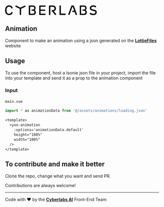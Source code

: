 [<img src="https://raw.githubusercontent.com/Yoonit-Labs/nativescript-yoonit-camera/development/logo_cyberlabs.png" width="300">](https://cyberlabs.ai/)

## Animation


Component to make an animation using a json generated on the [**LottieFiles**](https://lottiefiles.com/) website


## Usage

To use the component, host a lsonie json file in your project, import the file into your template and send it as a prop to the animation component

### Input
`main.vue`
```javascript
import * as animationData from '@/assets/animations/loading.json'
```
```vue
<template>
  <yoo-animation
    :options='animationData.default'
    height="100%"
    width="100%"
  />
</template>
```

## To contribute and make it better

Clone the repo, change what you want and send PR.

Contributions are always welcome!

---

Code with ❤ by the [**Cyberlabs AI**](https://cyberlabs.ai/) Front-End Team
